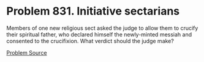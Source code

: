 # Problem 831. Initiative sectarians

Members of one new religious sect asked the judge to allow them to crucify their spiritual father, who declared himself the newly-minted messiah and consented to the crucifixion. What verdict should the judge make?

[Problem Source](https://www.trizland.ru/tasks/5411/)